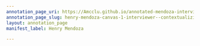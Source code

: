 ```yaml
---
annotation_page_uri: https://Amcclu.github.io/annotated-mendoza-interview/annotations/henry-mendoza-canvas-1-interviewer--contextualizing--asking-specific-question.json
annotation_page_slug: henry-mendoza-canvas-1-interviewer--contextualizing--asking-specific-question
layout: annotation_page
manifest_label: Henry Mendoza

---
```

